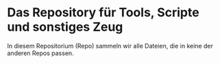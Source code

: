 
# Das Repository für Tools, Scripte und sonstiges Zeug

In diesem Repositorium (Repo) sammeln wir alle Dateien, die in keine der anderen Repos passen.
